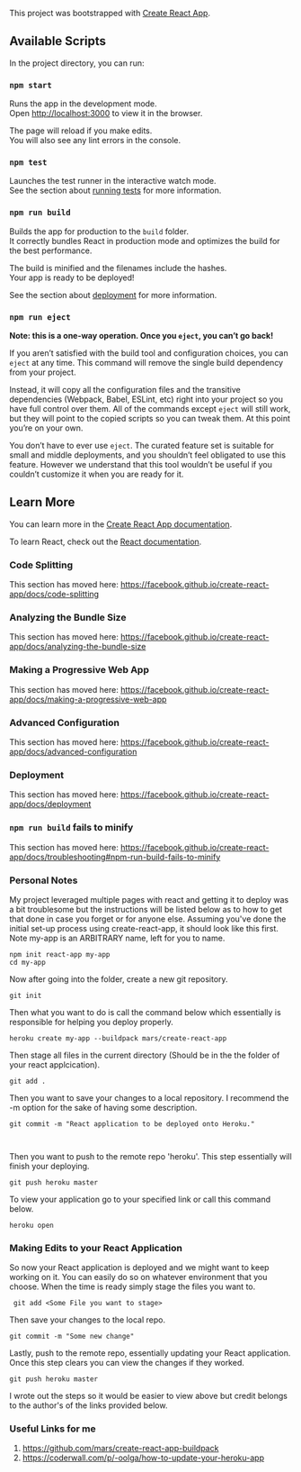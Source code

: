 This project was bootstrapped with [Create React App](https://github.com/facebook/create-react-app).

## Available Scripts

In the project directory, you can run:

### `npm start`

Runs the app in the development mode.<br />
Open [http://localhost:3000](http://localhost:3000) to view it in the browser.

The page will reload if you make edits.<br />
You will also see any lint errors in the console.

### `npm test`

Launches the test runner in the interactive watch mode.<br />
See the section about [running tests](https://facebook.github.io/create-react-app/docs/running-tests) for more information.

### `npm run build`

Builds the app for production to the `build` folder.<br />
It correctly bundles React in production mode and optimizes the build for the best performance.

The build is minified and the filenames include the hashes.<br />
Your app is ready to be deployed!

See the section about [deployment](https://facebook.github.io/create-react-app/docs/deployment) for more information.

### `npm run eject`

**Note: this is a one-way operation. Once you `eject`, you can’t go back!**

If you aren’t satisfied with the build tool and configuration choices, you can `eject` at any time. This command will remove the single build dependency from your project.

Instead, it will copy all the configuration files and the transitive dependencies (Webpack, Babel, ESLint, etc) right into your project so you have full control over them. All of the commands except `eject` will still work, but they will point to the copied scripts so you can tweak them. At this point you’re on your own.

You don’t have to ever use `eject`. The curated feature set is suitable for small and middle deployments, and you shouldn’t feel obligated to use this feature. However we understand that this tool wouldn’t be useful if you couldn’t customize it when you are ready for it.

## Learn More

You can learn more in the [Create React App documentation](https://facebook.github.io/create-react-app/docs/getting-started).

To learn React, check out the [React documentation](https://reactjs.org/).

### Code Splitting

This section has moved here: https://facebook.github.io/create-react-app/docs/code-splitting

### Analyzing the Bundle Size

This section has moved here: https://facebook.github.io/create-react-app/docs/analyzing-the-bundle-size

### Making a Progressive Web App

This section has moved here: https://facebook.github.io/create-react-app/docs/making-a-progressive-web-app

### Advanced Configuration

This section has moved here: https://facebook.github.io/create-react-app/docs/advanced-configuration

### Deployment

This section has moved here: https://facebook.github.io/create-react-app/docs/deployment

### `npm run build` fails to minify

This section has moved here: https://facebook.github.io/create-react-app/docs/troubleshooting#npm-run-build-fails-to-minify

### Personal Notes
  My project leveraged multiple pages with react and getting it to deploy was a bit troublesome but the instructions will be listed below as to how to get that done in case you forget or for anyone else. Assuming you've done the initial set-up process  using create-react-app, it should look like this first. Note my-app is an ARBITRARY name, left for you to name.
  ```
  npm init react-app my-app
  cd my-app
  ```
 Now after going into the folder, create a new git repository.
 
 ```
 git init
 ```
 Then what you want to do is call the command below which essentially is responsible for helping you deploy properly.
 ```
 heroku create my-app --buildpack mars/create-react-app
 ```
 Then stage all files in the current directory (Should be in the the folder of your react applcication).
 ```
 git add .
 ```
 Then you want to save your changes to a local repository. I recommend the -m option for the sake of having some description.
 
 ```
 git commit -m "React application to be deployed onto Heroku."
 
 
 
 ```

Then you want to push to the remote repo 'heroku'. This step essentially will finish your deploying.

```
git push heroku master
```
To view your application go to your specified link or call this command below.
```
heroku open
```

### Making Edits to your React Application

So now your React application is deployed and we might want to keep working on it. You can easily do so on whatever environment that you choose. When the time is ready simply stage the files you want to.

```
 git add <Some File you want to stage>
```
Then save your changes to the local repo.
```
git commit -m "Some new change"
```
Lastly, push to the remote repo, essentially updating your React application. Once this step clears you can view the changes if they worked.
```
git push heroku master
```


I wrote out the steps so it would be easier to view above but credit belongs to the author's of the links provided below.
### Useful Links for me
1) https://github.com/mars/create-react-app-buildpack
2) https://coderwall.com/p/-oolga/how-to-update-your-heroku-app
